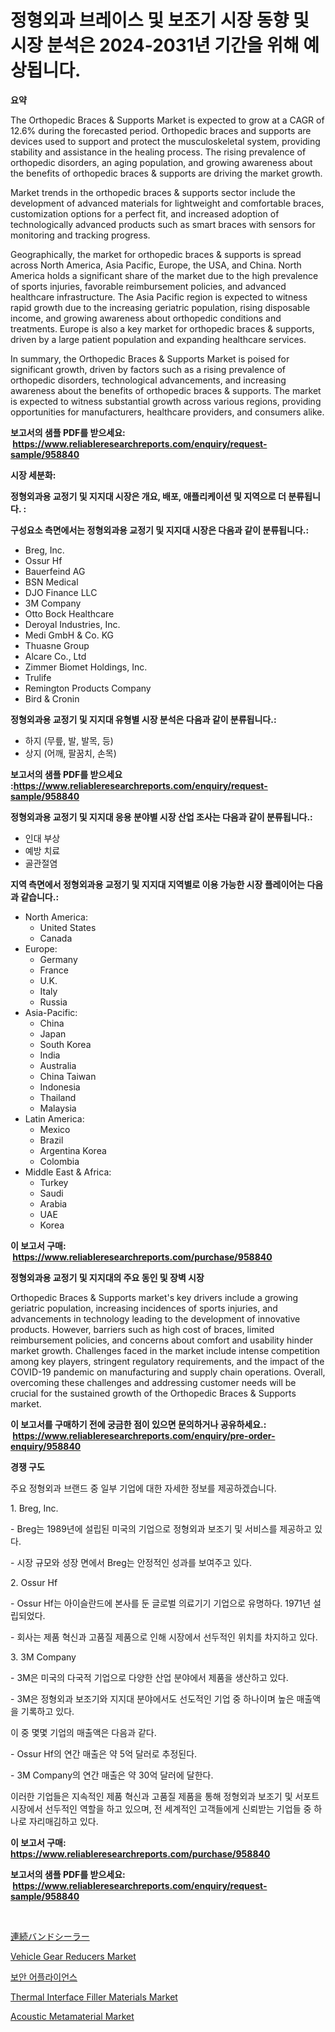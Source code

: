 <p><h1>정형외과 브레이스 및 보조기 시장 동향 및 시장 분석은 2024-2031년 기간을 위해 예상됩니다.</h1></p><p><strong>요약</strong></p>
<p><p>The Orthopedic Braces & Supports Market is expected to grow at a CAGR of 12.6% during the forecasted period. Orthopedic braces and supports are devices used to support and protect the musculoskeletal system, providing stability and assistance in the healing process. The rising prevalence of orthopedic disorders, an aging population, and growing awareness about the benefits of orthopedic braces & supports are driving the market growth.</p><p>Market trends in the orthopedic braces & supports sector include the development of advanced materials for lightweight and comfortable braces, customization options for a perfect fit, and increased adoption of technologically advanced products such as smart braces with sensors for monitoring and tracking progress.</p><p>Geographically, the market for orthopedic braces & supports is spread across North America, Asia Pacific, Europe, the USA, and China. North America holds a significant share of the market due to the high prevalence of sports injuries, favorable reimbursement policies, and advanced healthcare infrastructure. The Asia Pacific region is expected to witness rapid growth due to the increasing geriatric population, rising disposable income, and growing awareness about orthopedic conditions and treatments. Europe is also a key market for orthopedic braces & supports, driven by a large patient population and expanding healthcare services.</p><p>In summary, the Orthopedic Braces & Supports Market is poised for significant growth, driven by factors such as a rising prevalence of orthopedic disorders, technological advancements, and increasing awareness about the benefits of orthopedic braces & supports. The market is expected to witness substantial growth across various regions, providing opportunities for manufacturers, healthcare providers, and consumers alike.</p></p>
<p><strong>보고서의 샘플 PDF를 받으세요: &nbsp;<a href="https://www.reliableresearchreports.com/enquiry/request-sample/958840">https://www.reliableresearchreports.com/enquiry/request-sample/958840</a></strong></p>
<p><strong>시장 세분화:</strong></p>
<p><strong> 정형외과용 교정기 및 지지대 시장은 개요, 배포, 애플리케이션 및 지역으로 더 분류됩니다. :</strong></p>
<p><strong>구성요소 측면에서는 정형외과용 교정기 및 지지대 시장은 다음과 같이 분류됩니다.:</strong></p>
<p><ul><li>Breg, Inc.</li><li>Ossur Hf</li><li>Bauerfeind AG</li><li>BSN Medical</li><li>DJO Finance LLC</li><li>3M Company</li><li>Otto Bock Healthcare</li><li>Deroyal Industries, Inc.</li><li>Medi GmbH & Co. KG</li><li>Thuasne Group</li><li>Alcare Co., Ltd</li><li>Zimmer Biomet Holdings, Inc.</li><li>Trulife</li><li>Remington Products Company</li><li>Bird & Cronin</li></ul></p>
<p><strong> 정형외과용 교정기 및 지지대 유형별 시장 분석은 다음과 같이 분류됩니다.:</strong></p>
<p><ul><li>하지 (무릎, 발, 발목, 등)</li><li>상지 (어깨, 팔꿈치, 손목)</li></ul></p>
<p><strong>보고서의 샘플 PDF를 받으세요 :<a href="https://www.reliableresearchreports.com/enquiry/request-sample/958840">https://www.reliableresearchreports.com/enquiry/request-sample/958840</a></strong></p>
<p><strong> 정형외과용 교정기 및 지지대 응용 분야별 시장 산업 조사는 다음과 같이 분류됩니다.:</strong></p>
<p><ul><li>인대 부상</li><li>예방 치료</li><li>골관절염</li></ul></p>
<p><strong>지역 측면에서 정형외과용 교정기 및 지지대 지역별로 이용 가능한 시장 플레이어는 다음과 같습니다.:</strong></p>
<p><ul>
    <li>
        North America:
        <ul>
            <li>United States</li>
            <li>Canada</li>
        </ul>
    </li>
    <li>
        Europe:
        <ul>
            <li>Germany</li>
            <li>France</li>
            <li>U.K.</li>
            <li>Italy</li>
            <li>Russia</li>
        </ul>
    </li>
    <li>
        Asia-Pacific:
        <ul>
            <li>China</li>
            <li>Japan</li>
            <li>South Korea</li>
            <li>India</li>
            <li>Australia</li>
            <li>China Taiwan</li>
            <li>Indonesia</li>
            <li>Thailand</li>
            <li>Malaysia</li>
        </ul>
    </li>
    <li>
        Latin America:
        <ul>
            <li>Mexico</li>
            <li>Brazil</li>
            <li>Argentina Korea</li>
            <li>Colombia</li>
        </ul>
    </li>
    <li>
        Middle East & Africa:
        <ul>
            <li>Turkey</li>
            <li>Saudi</li>
            <li>Arabia</li>
            <li>UAE</li>
            <li>Korea</li>
        </ul>
    </li>
    </ul></p>
<p><strong>이 보고서 구매: &nbsp;<a href="https://www.reliableresearchreports.com/purchase/958840">https://www.reliableresearchreports.com/purchase/958840</a></strong></p>
<p><strong>정형외과용 교정기 및 지지대의 주요 동인 및 장벽 시장</strong></p>
<p><p>Orthopedic Braces & Supports market's key drivers include a growing geriatric population, increasing incidences of sports injuries, and advancements in technology leading to the development of innovative products. However, barriers such as high cost of braces, limited reimbursement policies, and concerns about comfort and usability hinder market growth. Challenges faced in the market include intense competition among key players, stringent regulatory requirements, and the impact of the COVID-19 pandemic on manufacturing and supply chain operations. Overall, overcoming these challenges and addressing customer needs will be crucial for the sustained growth of the Orthopedic Braces & Supports market.</p></p>
<p><strong>이 보고서를 구매하기 전에 궁금한 점이 있으면 문의하거나 공유하세요.: &nbsp;<a href="https://www.reliableresearchreports.com/enquiry/pre-order-enquiry/958840">https://www.reliableresearchreports.com/enquiry/pre-order-enquiry/958840</a></strong></p>
<p><strong>경쟁 구도</strong></p>
<p><p>주요 정형외과 브랜드 중 일부 기업에 대한 자세한 정보를 제공하겠습니다.</p><p>1. Breg, Inc.</p><p>- Breg는 1989년에 설립된 미국의 기업으로 정형외과 보조기 및 서비스를 제공하고 있다.</p><p>- 시장 규모와 성장 면에서 Breg는 안정적인 성과를 보여주고 있다.</p><p>2. Ossur Hf</p><p>- Ossur Hf는 아이슬란드에 본사를 둔 글로벌 의료기기 기업으로 유명하다. 1971년 설립되었다.</p><p>- 회사는 제품 혁신과 고품질 제품으로 인해 시장에서 선두적인 위치를 차지하고 있다.</p><p>3. 3M Company</p><p>- 3M은 미국의 다국적 기업으로 다양한 산업 분야에서 제품을 생산하고 있다.</p><p>- 3M은 정형외과 보조기와 지지대 분야에서도 선도적인 기업 중 하나이며 높은 매출액을 기록하고 있다.</p><p>이 중 몇몇 기업의 매출액은 다음과 같다.</p><p>- Ossur Hf의 연간 매출은 약 5억 달러로 추정된다.</p><p>- 3M Company의 연간 매출은 약 30억 달러에 달한다.</p><p>이러한 기업들은 지속적인 제품 혁신과 고품질 제품을 통해 정형외과 보조기 및 서포트 시장에서 선두적인 역할을 하고 있으며, 전 세계적인 고객들에게 신뢰받는 기업들 중 하나로 자리매김하고 있다.</p></p>
<p><strong>이 보고서 구매: &nbsp; <a href="https://www.reliableresearchreports.com/purchase/958840">https://www.reliableresearchreports.com/purchase/958840</a></strong></p>
<p><strong>보고서의 샘플 PDF를 받으세요: &nbsp;<a href="https://www.reliableresearchreports.com/enquiry/request-sample/958840">https://www.reliableresearchreports.com/enquiry/request-sample/958840</a></strong><strong></strong></p>
<p>&nbsp;</p>
<p><p><a href="https://medium.com/@valroy852/%E9%80%A3%E7%B6%9A%E5%B8%AF%E5%B0%81%E5%8F%A3%E6%A9%9F%E5%B8%82%E5%A0%B4%E3%81%AE%E3%82%B5%E3%82%A4%E3%82%BA%E3%81%A8%E5%B8%82%E5%A0%B4%E5%8B%95%E5%90%91-%E5%AE%8C%E5%85%A8%E3%81%AA%E6%A5%AD%E7%95%8C%E6%A6%82%E8%A6%81-2024%E5%B9%B4%E3%81%8B%E3%82%892031%E5%B9%B4%E3%81%BE%E3%81%A7-ebcd2b57e256">連続バンドシーラー</a></p><p><a href="https://view.publitas.com/reportprime-1/vehicle-gear-reducers-market-research-report-provides-critical-insights-that-can-help-shape-business-development-and-investment-strategies/">Vehicle Gear Reducers Market</a></p><p><a href="https://medium.com/@byronrehgichert457/%EB%B3%B4%EC%95%88-%EA%B8%B0%EA%B8%B0-%EC%8B%9C%EC%9E%A5-%EC%8B%9C%EC%9E%A5-%EC%A0%90%EC%9C%A0%EC%9C%A8-%EC%8B%9C%EC%9E%A5-%EB%8F%99%ED%96%A5-%EB%B0%8F-%EB%AF%B8%EB%9E%98-%EC%84%B1%EC%9E%A5-%ED%83%90%EC%83%89-7bac69105cf7">보안 어플라이언스</a></p><p><a href="https://automatic-knee-4c7.notion.site/Thermal-Interface-Filler-Materials-Market-Size-Global-Industry-Overview-Market-Segmentation-and-Fo-cd30d305d9e94b00896bde3855db0c28">Thermal Interface Filler Materials Market</a></p><p><a href="https://issuu.com/reportprime-2/docs/acoustic-metamaterial-market-size-2030.pptx">Acoustic Metamaterial Market</a></p></p>